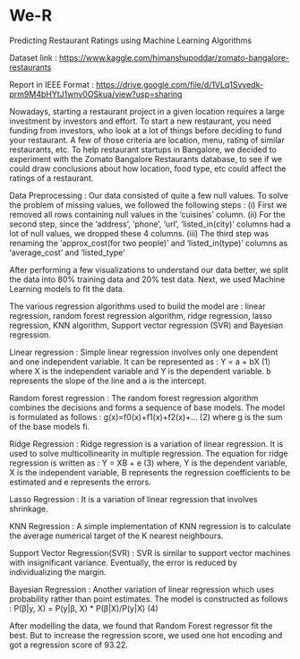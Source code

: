 # We-R
Predicting Restaurant Ratings using Machine Learning Algorithms

Dataset link : https://www.kaggle.com/himanshupoddar/zomato-bangalore-restaurants

Report in IEEE Format : https://drive.google.com/file/d/1VLq1Svyedk-prm9M4bHYtJ1wny0OSkua/view?usp=sharing

Nowadays, starting a restaurant project in a given location requires a large investment by investors  and effort. To start a new restaurant, you need funding from investors, who look at a lot of things before deciding to fund your restaurant. A few of those criteria are location, menu, rating of similar restaurants, etc. 
To help restaurant startups in Bangalore, we decided to experiment with the Zomato Bangalore Restaurants database, to see if we could draw conclusions about how location, food type, etc could affect the ratings of a restaurant.

Data Preprocessing : Our data consisted of quite a few null values. To solve the problem of missing values, we followed the following steps :
(i) First we removed all rows containing null values   in the ‘cuisines’ column. 
(ii) For the second step, since the ‘address’, ‘phone’, ‘url’, ‘listed_in(city)’ columns had a lot of null values, we dropped these 4 columns.
(iii) The third step was renaming the ‘approx_cost(for two people)’ and ‘listed_in(type)’ columns as ‘average_cost’ and ‘listed_type’

After performing a few visualizations to understand our data better, we split the data into 80% training data and 20% test data.
Next, we used Machine Learning models to fit the data.

The various regression algorithms used to build the
model are : linear regression, random forest regression algorithm, ridge regression, lasso regression, KNN algorithm, Support vector regression (SVR) and Bayesian regression.

Linear regression : Simple linear regression involves only one dependent and one independent variable. It can be represented as :
Y = a + bX (1)
where X is the independent variable and Y is the dependent variable. b represents the slope of the line and a is the intercept.

Random forest regression : The random forest regression algorithm combines the decisions and forms a sequence of base models. The model is formulated as follows :
g(x)=f0(x)+f1(x)+f2(x)+... (2)
where g is the sum of the base models fi.

Ridge Regression : Ridge regression is a variation of linear regression. It is used to solve multicollinearity in multiple regression. The equation for ridge regression is written as :
Y = XB + e (3)
where, Y is the dependent variable, X is the independent variable, B represents the regression coefficients to be estimated and e represents the errors.

Lasso Regression : It is a variation of linear regression that involves shrinkage.

KNN Regression : A simple implementation of KNN regression is to calculate the average numerical target of the K nearest neighbours.

Support Vector Regression(SVR) :
SVR is similar to support vector machines with insignificant variance. Eventually, the error is reduced by individualizing the margin.

Bayesian Regression : Another variation of linear regression which uses probability rather than point estimates. The model is constructed as follows :
P(β|y, X) = P(y|β, X) * P(β|X)/P(y|X) (4)

After modelling the data, we found that Random Forest regressor fit the best. But to increase the regression score, we used one hot encoding and got a regression score of 93.22.
